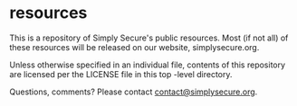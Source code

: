 # resources

This is a repository of Simply Secure's public resources. Most (if not all) of these resources will be released on our website,
simplysecure.org. 

Unless otherwise specified in an individual file, contents of this repository are licensed per the LICENSE file in this top
-level directory. 

Questions, comments? Please contact contact@simplysecure.org. 
